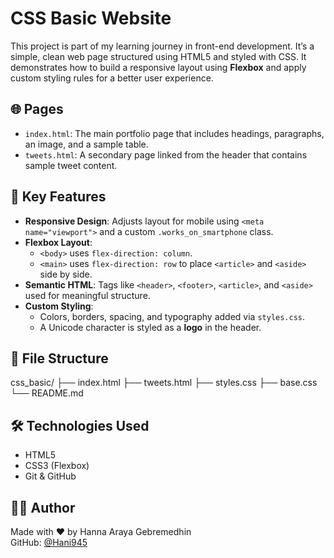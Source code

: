 # CSS Basic Website

This project is part of my learning journey in front-end development. It’s a simple, clean web page structured using HTML5 and styled with CSS. It demonstrates how to build a responsive layout using **Flexbox** and apply custom styling rules for a better user experience.

## 🌐 Pages

- `index.html`: The main portfolio page that includes headings, paragraphs, an image, and a sample table.
- `tweets.html`: A secondary page linked from the header that contains sample tweet content.

## 🎯 Key Features

- **Responsive Design**: Adjusts layout for mobile using `<meta name="viewport">` and a custom `.works_on_smartphone` class.
- **Flexbox Layout**:
  - `<body>` uses `flex-direction: column`.
  - `<main>` uses `flex-direction: row` to place `<article>` and `<aside>` side by side.
- **Semantic HTML**: Tags like `<header>`, `<footer>`, `<article>`, and `<aside>` used for meaningful structure.
- **Custom Styling**:
  - Colors, borders, spacing, and typography added via `styles.css`.
  - A Unicode character is styled as a **logo** in the header.

## 📁 File Structure
css_basic/
├── index.html
├── tweets.html
├── styles.css
├── base.css
└── README.md

## 🛠️ Technologies Used

- HTML5
- CSS3 (Flexbox)
- Git & GitHub

## 🙋‍♀️ Author

Made with ❤️ by Hanna Araya Gebremedhin  
GitHub: [@Hani945](https://github.com/Hani945)
